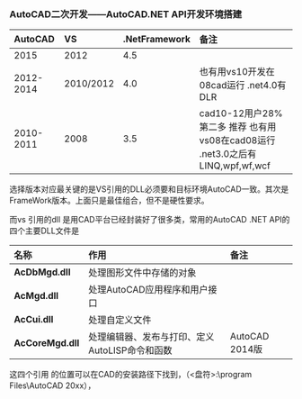 ### AutoCAD二次开发——AutoCAD.NET API开发环境搭建

| AutoCAD | VS | .NetFramework | 备注 |
| :--- | :--- | :--- | :--- |
| 2015 | 2012 | 4.5 | |
| 2012-2014 | 2010/2012 | 4.0 | 也有用vs10开发在08cad运行        .net4.0有DLR |
| 2010-2011 | 2008 | 3.5 | cad10-12用户28%第二多 推荐 也有用vs08在cad08运行   .net3.0之后有LINQ,wpf,wf,wcf |

选择版本对应最关键的是VS引用的DLL必须要和目标环境AutoCAD一致。其次是FrameWork版本。上面只是最佳组合，但不是硬性要求。

而vs 引用的dll 是用CAD平台已经封装好了很多类，常用的AutoCAD .NET API的四个主要DLL文件是

| **名称** | **作用** | **备注** |
| :--- | :--- | :--- |
| **AcDbMgd.dll** | 处理图形文件中存储的对象 |  |
| **AcMgd.dll** | 处理AutoCAD应用程序和用户接口 |  |
| **AcCui.dll** | 处理自定义文件 |  |
| **AcCoreMgd.dll** | 处理编辑器、发布与打印、定义AutoLISP命令和函数 | AutoCAD 2014版 |

这四个引用 的位置可以在CAD的安装路径下找到，（&lt;盘符&gt;:\program Files\AutoCAD 20xx），

